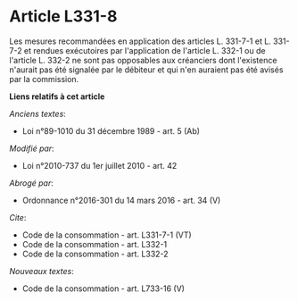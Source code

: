 # Article L331-8

Les mesures recommandées en application des articles L. 331-7-1 et L. 331-7-2 et rendues exécutoires par l'application de
l'article L. 332-1 ou de l'article L. 332-2 ne sont pas opposables aux créanciers dont l'existence n'aurait pas été signalée
par le débiteur et qui n'en auraient pas été avisés par la commission.

**Liens relatifs à cet article**

_Anciens textes_:

  - Loi n°89-1010 du 31 décembre 1989 - art. 5 (Ab)

_Modifié par_:

  - Loi n°2010-737 du 1er juillet 2010 - art. 42

_Abrogé par_:

  - Ordonnance n°2016-301 du 14 mars 2016 - art. 34 (V)

_Cite_:

  - Code de la consommation - art. L331-7-1 (VT)
  - Code de la consommation - art. L332-1
  - Code de la consommation - art. L332-2

_Nouveaux textes_:

  - Code de la consommation - art. L733-16 (V)
